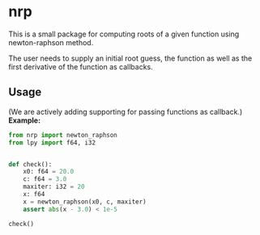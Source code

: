 # nrp

This is a small package for computing roots of a given function using newton-raphson method.

The user needs to supply an initial root guess, the function as well as the first derivative of the function as callbacks.

## Usage

(We are actively adding supporting for passing functions as callback.)
**Example:**
```python
from nrp import newton_raphson
from lpy import f64, i32


def check():
    x0: f64 = 20.0
    c: f64 = 3.0
    maxiter: i32 = 20
    x: f64
    x = newton_raphson(x0, c, maxiter)
    assert abs(x - 3.0) < 1e-5

check()
```
